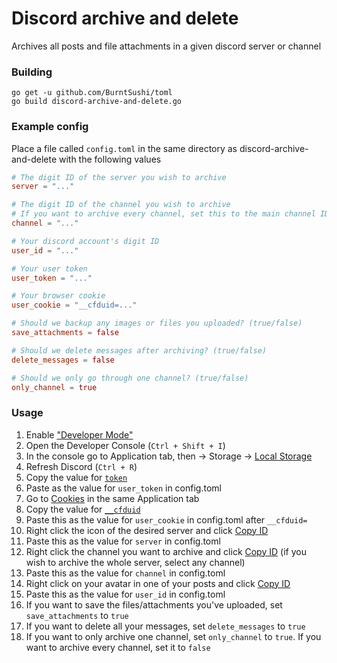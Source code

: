 # Discord archive and delete

Archives all posts and file attachments in a given discord server or channel

### Building

```
go get -u github.com/BurntSushi/toml
go build discord-archive-and-delete.go
```

### Example config

Place a file called `config.toml` in the same directory as discord-archive-and-delete with the following values

```toml
# The digit ID of the server you wish to archive
server = "..."

# The digit ID of the channel you wish to archive
# If you want to archive every channel, set this to the main channel ID
channel = "..."

# Your discord account's digit ID
user_id = "..."

# Your user token
user_token = "..."

# Your browser cookie
user_cookie = "__cfduid=..."

# Should we backup any images or files you uploaded? (true/false)
save_attachments = false

# Should we delete messages after archiving? (true/false)
delete_messages = false

# Should we only go through one channel? (true/false)
only_channel = true
```

### Usage

1. Enable ["Developer Mode"](https://support.discordapp.com/hc/article_attachments/115002742731/mceclip0.png)
2. Open the Developer Console (`Ctrl + Shift + I`)
3. In the console go to Application tab, then -> Storage -> [Local Storage](https://my.mixtape.moe/gzblfv.png)
4. Refresh Discord (`Ctrl + R`)
5. Copy the value for [`token`](https://my.mixtape.moe/unfkig.png)
6. Paste as the value for `user_token` in config.toml
7. Go to [Cookies](https://my.mixtape.moe/usqwwj.png) in the same Application tab
8. Copy the value for [`__cfduid`](https://my.mixtape.moe/apobum.png)
9. Paste this as the value for `user_cookie` in config.toml after `__cfduid=`
10. Right click the icon of the desired server and click [Copy ID](https://my.mixtape.moe/yzjxpr.png)
11. Paste this as the value for `server` in config.toml
12. Right click the channel you want to archive and click [Copy ID](https://my.mixtape.moe/fmelnm.png) (if you wish to archive the whole server, select any channel)
13. Paste this as the value for `channel` in config.toml
14. Right click on your avatar in one of your posts and click [Copy ID](https://my.mixtape.moe/oulgkx.png)
15. Paste this as the value for `user_id` in config.toml
16. If you want to save the files/attachments you've uploaded, set `save_attachments` to `true`
17. If you want to delete all your messages, set `delete_messages` to `true`
18. If you want to only archive one channel, set `only_channel` to `true`. If you want to archive every channel, set it to `false`
